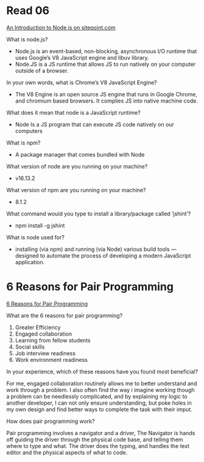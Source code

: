 # Read 06

[An Introduction to Node.js on sitepoint.com](https://www.sitepoint.com/an-introduction-to-node-js/)

What is node.js?

- Node.js is an event-based, non-blocking, asynchronous I/O runtime that uses Google’s V8 JavaScript engine and libuv library.
- Node.JS is a JS runtime that allows JS to run natively on your computer outside of a browser.

In your own words, what is Chrome’s V8 JavaScript Engine?

- The V8 Engine is an open source JS engine that runs in Google Chrome, and chromium based browsers. It complies JS into native machine code. 

What does it mean that node is a JavaScript runtime?

- Node Is a JS program that can execute JS code natively on our computers

What is npm?

- A package manager that comes bundled with Node

What version of node are you running on your machine?

- v16.13.2

What version of npm are you running on your machine?

- 8.1.2

What command would you type to install a library/package called ‘jshint’?

- npm install -g jshint

What is node used for?

- installing (via npm) and running (via Node) various build tools — designed to automate the process of developing a modern JavaScript application.

# 6 Reasons for Pair Programming

[6 Reasons for Pair Programming](https://www.codefellows.org/blog/6-reasons-for-pair-programming/)

What are the 6 reasons for pair programming?

1. Greater Efficiency
2. Engaged collaboration
3. Learning from fellow students
4. Social skills
5. Job interview readiness
6. Work environment readiness

In your experience, which of these reasons have you found most beneficial?

For me, engaged collaboration routinely allows me to better understand and work through a problem. I also often find the way i imagine working though a problem can be needlessly complicated, and by explaining my logic to another developer, I can not only ensure understanding, but poke holes in my own design and find better ways to complete the task with their imput. 

How does pair programming work?

Pair programming involves a navigator and a driver, The Navigator is hands off guiding the driver through the physical code base, and telling them where to type and what. The driver does the typing, and handles the text editor and the physical aspects of what to code.
